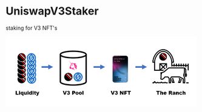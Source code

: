 # UniswapV3Staker
staking for V3 NFT's

![V3 Staking](https://github.com//staik-ai/UniswapV3Staker/blob/main/v3staking.png?raw=true)


